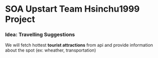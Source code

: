 # SOA Upstart Team Hsinchu1999 Project

### Idea: Travelling Suggestions

We will fetch hottest __tourist attractions__ from api and provide information about the spot (ex: wheather, transportation)

